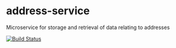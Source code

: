 # address-service
Microservice for storage and retrieval of data relating to addresses

[![Build Status](https://dev.azure.com/HelpMyStreet/public-website/_apis/build/status/HelpMyStreet.address-service?branchName=master)](https://dev.azure.com/HelpMyStreet/public-website/_build/latest?definitionId=4&branchName=master)
